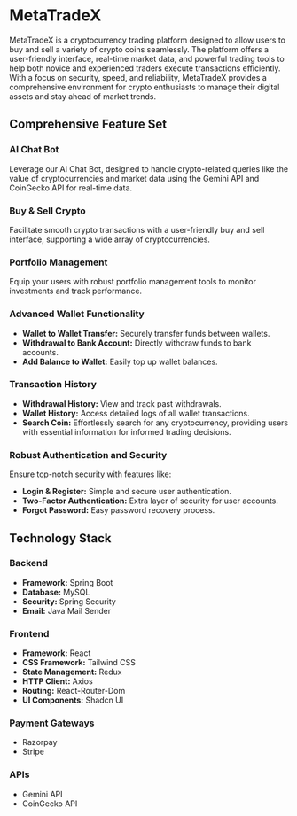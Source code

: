 # MetaTradeX

MetaTradeX is a cryptocurrency trading platform designed to allow users to buy and sell a variety of crypto coins seamlessly. The platform offers a user-friendly interface, real-time market data, and powerful trading tools to help both novice and experienced traders execute transactions efficiently. With a focus on security, speed, and reliability, MetaTradeX provides a comprehensive environment for crypto enthusiasts to manage their digital assets and stay ahead of market trends.

## Comprehensive Feature Set

### AI Chat Bot
Leverage our AI Chat Bot, designed to handle crypto-related queries like the value of cryptocurrencies and market data using the Gemini API and CoinGecko API for real-time data.

### Buy & Sell Crypto
Facilitate smooth crypto transactions with a user-friendly buy and sell interface, supporting a wide array of cryptocurrencies.

### Portfolio Management
Equip your users with robust portfolio management tools to monitor investments and track performance.

### Advanced Wallet Functionality
- **Wallet to Wallet Transfer:** Securely transfer funds between wallets.
- **Withdrawal to Bank Account:** Directly withdraw funds to bank accounts.
- **Add Balance to Wallet:** Easily top up wallet balances.

### Transaction History
- **Withdrawal History:** View and track past withdrawals.
- **Wallet History:** Access detailed logs of all wallet transactions.
- **Search Coin:** Effortlessly search for any cryptocurrency, providing users with essential information for informed trading decisions.

### Robust Authentication and Security
Ensure top-notch security with features like:
- **Login & Register:** Simple and secure user authentication.
- **Two-Factor Authentication:** Extra layer of security for user accounts.
- **Forgot Password:** Easy password recovery process.

## Technology Stack

### Backend
- **Framework:** Spring Boot
- **Database:** MySQL
- **Security:** Spring Security
- **Email:** Java Mail Sender

### Frontend
- **Framework:** React
- **CSS Framework:** Tailwind CSS
- **State Management:** Redux
- **HTTP Client:** Axios
- **Routing:** React-Router-Dom
- **UI Components:** Shadcn UI

### Payment Gateways
- Razorpay
- Stripe

### APIs
- Gemini API
- CoinGecko API
